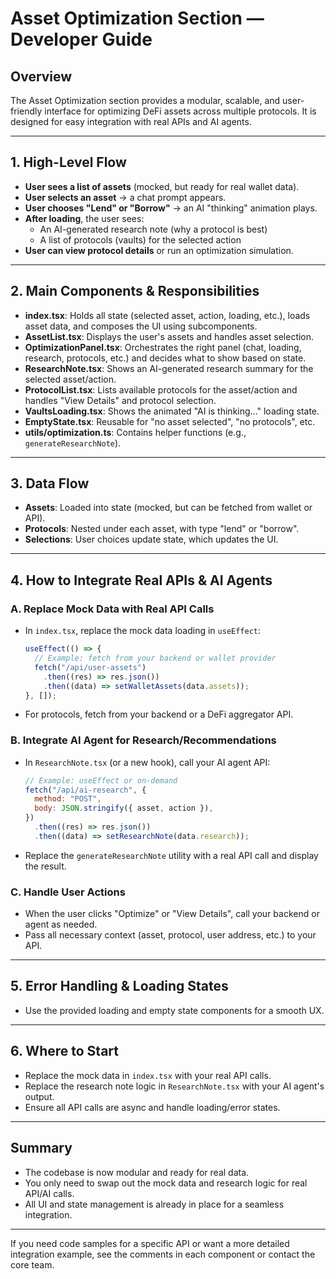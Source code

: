# Asset Optimization Section — Developer Guide

## Overview

The Asset Optimization section provides a modular, scalable, and user-friendly interface for optimizing DeFi assets across multiple protocols. It is designed for easy integration with real APIs and AI agents.

---

## 1. High-Level Flow

- **User sees a list of assets** (mocked, but ready for real wallet data).
- **User selects an asset** → a chat prompt appears.
- **User chooses "Lend" or "Borrow"** → an AI "thinking" animation plays.
- **After loading**, the user sees:
  - An AI-generated research note (why a protocol is best)
  - A list of protocols (vaults) for the selected action
- **User can view protocol details** or run an optimization simulation.

---

## 2. Main Components & Responsibilities

- **index.tsx**: Holds all state (selected asset, action, loading, etc.), loads asset data, and composes the UI using subcomponents.
- **AssetList.tsx**: Displays the user's assets and handles asset selection.
- **OptimizationPanel.tsx**: Orchestrates the right panel (chat, loading, research, protocols, etc.) and decides what to show based on state.
- **ResearchNote.tsx**: Shows an AI-generated research summary for the selected asset/action.
- **ProtocolList.tsx**: Lists available protocols for the asset/action and handles "View Details" and protocol selection.
- **VaultsLoading.tsx**: Shows the animated "AI is thinking..." loading state.
- **EmptyState.tsx**: Reusable for "no asset selected", "no protocols", etc.
- **utils/optimization.ts**: Contains helper functions (e.g., `generateResearchNote`).

---

## 3. Data Flow

- **Assets**: Loaded into state (mocked, but can be fetched from wallet or API).
- **Protocols**: Nested under each asset, with type "lend" or "borrow".
- **Selections**: User choices update state, which updates the UI.

---

## 4. How to Integrate Real APIs & AI Agents

### A. Replace Mock Data with Real API Calls

- In `index.tsx`, replace the mock data loading in `useEffect`:
  ```js
  useEffect(() => {
    // Example: fetch from your backend or wallet provider
    fetch("/api/user-assets")
      .then((res) => res.json())
      .then((data) => setWalletAssets(data.assets));
  }, []);
  ```
- For protocols, fetch from your backend or a DeFi aggregator API.

### B. Integrate AI Agent for Research/Recommendations

- In `ResearchNote.tsx` (or a new hook), call your AI agent API:
  ```js
  // Example: useEffect or on-demand
  fetch("/api/ai-research", {
    method: "POST",
    body: JSON.stringify({ asset, action }),
  })
    .then((res) => res.json())
    .then((data) => setResearchNote(data.research));
  ```
- Replace the `generateResearchNote` utility with a real API call and display the result.

### C. Handle User Actions

- When the user clicks "Optimize" or "View Details", call your backend or agent as needed.
- Pass all necessary context (asset, protocol, user address, etc.) to your API.

---

## 5. Error Handling & Loading States

- Use the provided loading and empty state components for a smooth UX.

---

## 6. Where to Start

- Replace the mock data in `index.tsx` with your real API calls.
- Replace the research note logic in `ResearchNote.tsx` with your AI agent's output.
- Ensure all API calls are async and handle loading/error states.

---

## Summary

- The codebase is now modular and ready for real data.
- You only need to swap out the mock data and research logic for real API/AI calls.
- All UI and state management is already in place for a seamless integration.

---

If you need code samples for a specific API or want a more detailed integration example, see the comments in each component or contact the core team.

